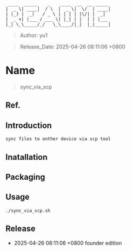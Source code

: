 ```
 ____  _____    _    ____  __  __ _____
|  _ \| ____|  / \  |  _ \|  \/  | ____|
| |_) |  _|   / _ \ | | | | |\/| |  _|
|  _ <| |___ / ___ \| |_| | |  | | |___
|_| \_\_____/_/   \_\____/|_|  |_|_____|
```
> Author: yu1           

> Release_Date: 2025-04-26 08:11:06 +0800

# Name
> sync_via_scp

## Ref.

## Introduction
	sync files to onther device via scp tool

## Inatallation

## Packaging

## Usage
`./sync_via_scp.sh`

## Release
* 2025-04-26 08:11:06 +0800
	founder edition

